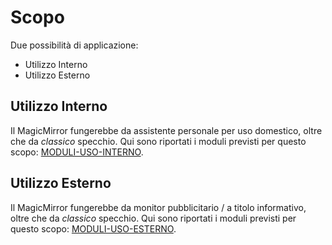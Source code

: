 # Scopo

Due possibilità di applicazione:

- Utilizzo Interno
- Utilizzo Esterno

## Utilizzo Interno

Il MagicMirror fungerebbe da assistente personale per uso domestico, oltre che da _classico_ specchio.
Qui sono riportati i moduli previsti per questo scopo: [MODULI-USO-INTERNO](..%2FDocumenti%20ufficiali%2FModuli%2FModuli%20Uso%20Interno.md).

## Utilizzo Esterno

Il MagicMirror fungerebbe da monitor pubblicitario / a titolo informativo, oltre che da _classico_ specchio.
Qui sono riportati i moduli previsti per questo scopo: [MODULI-USO-ESTERNO](..%2FDocumenti%20ufficiali%2FModuli%2FModuli%20Uso%20Esterno.md).
